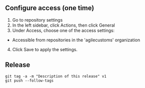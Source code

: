 ## Configure access (one time)
1. Go to repository settings
2. In the left sidebar, click  Actions, then click General
3. Under Access, choose one of the access settings:
- Accessible from repositories in the 'agilecustoms' organization
4. Click Save to apply the settings.

## Release
```shell
git tag -a -m "Description of this release" v1
git push --follow-tags
```
